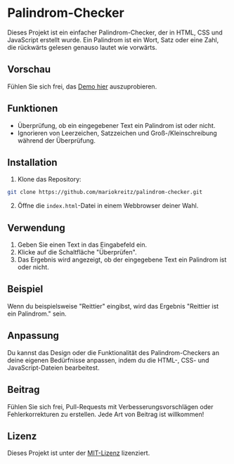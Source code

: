 # Palindrom-Checker

Dieses Projekt ist ein einfacher Palindrom-Checker, der in HTML, CSS und JavaScript erstellt wurde. Ein Palindrom ist ein Wort, Satz oder eine Zahl, die rückwärts gelesen genauso lautet wie vorwärts.

## Vorschau

Fühlen Sie sich frei, das [Demo hier](https://codepen.io/mariokreitz/pen/ExJgzrX) auszuprobieren.

## Funktionen

- Überprüfung, ob ein eingegebener Text ein Palindrom ist oder nicht.
- Ignorieren von Leerzeichen, Satzzeichen und Groß-/Kleinschreibung während der Überprüfung.

## Installation

1. Klone das Repository:

```bash
git clone https://github.com/mariokreitz/palindrom-checker.git
```

2. Öffne die `index.html`-Datei in einem Webbrowser deiner Wahl.

## Verwendung

1. Geben Sie einen Text in das Eingabefeld ein.
2. Klicke auf die Schaltfläche "Überprüfen".
3. Das Ergebnis wird angezeigt, ob der eingegebene Text ein Palindrom ist oder nicht.

## Beispiel

Wenn du beispielsweise "Reittier" eingibst, wird das Ergebnis "Reittier ist ein Palindrom." sein.

## Anpassung

Du kannst das Design oder die Funktionalität des Palindrom-Checkers an deine eigenen Bedürfnisse anpassen, indem du die HTML-, CSS- und JavaScript-Dateien bearbeitest.

## Beitrag

Fühlen Sie sich frei, Pull-Requests mit Verbesserungsvorschlägen oder Fehlerkorrekturen zu erstellen. Jede Art von Beitrag ist willkommen!

## Lizenz

Dieses Projekt ist unter der [MIT-Lizenz](https://github.com/mariokreitz/palindromChecker?tab=MIT-1-ov-file) lizenziert.
